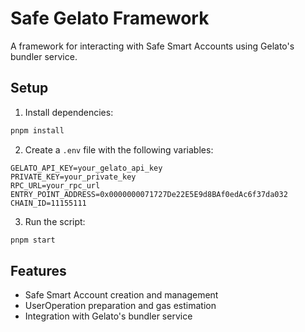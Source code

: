 # Safe Gelato Framework

A framework for interacting with Safe Smart Accounts using Gelato's bundler service.

## Setup

1. Install dependencies:
```bash
pnpm install
```

2. Create a `.env` file with the following variables:
```env
GELATO_API_KEY=your_gelato_api_key
PRIVATE_KEY=your_private_key
RPC_URL=your_rpc_url
ENTRY_POINT_ADDRESS=0x0000000071727De22E5E9d8BAf0edAc6f37da032
CHAIN_ID=11155111
```

3. Run the script:
```bash
pnpm start
```

## Features

- Safe Smart Account creation and management
- UserOperation preparation and gas estimation
- Integration with Gelato's bundler service 
